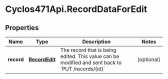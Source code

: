 # Cyclos471Api.RecordDataForEdit

## Properties
Name | Type | Description | Notes
------------ | ------------- | ------------- | -------------
**record** | [**RecordEdit**](RecordEdit.md) | The record that is being edited. This value can be modified and sent back to &#x60;PUT /records/{id}&#x60;  | [optional] 


